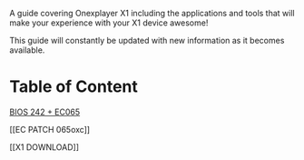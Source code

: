 A guide covering Onexplayer X1 including the applications and tools that will make your experience with your X1 device awesome!

This guide will constantly be updated with new information as it becomes available.
# Table of Content

[BIOS 242 + EC065](../blob/master/README.md)

[[EC PATCH 065oxc]]

[[X1 DOWNLOAD]]
